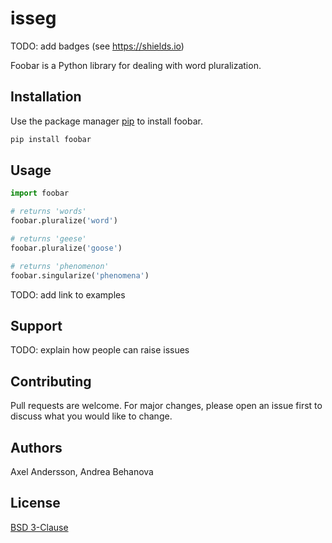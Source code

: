 # isseg

TODO: add badges (see https://shields.io)

Foobar is a Python library for dealing with word pluralization.

## Installation

Use the package manager [pip](https://pip.pypa.io/en/stable/) to install foobar.

```bash
pip install foobar
```

## Usage

```python
import foobar

# returns 'words'
foobar.pluralize('word')

# returns 'geese'
foobar.pluralize('goose')

# returns 'phenomenon'
foobar.singularize('phenomena')
```

TODO: add link to examples

## Support

TODO: explain how people can raise issues

## Contributing

Pull requests are welcome. For major changes, please open an issue first
to discuss what you would like to change.

## Authors

Axel Andersson, Andrea Behanova

## License

[BSD 3-Clause](https://choosealicense.com/licenses/bsd-3-clause/)
